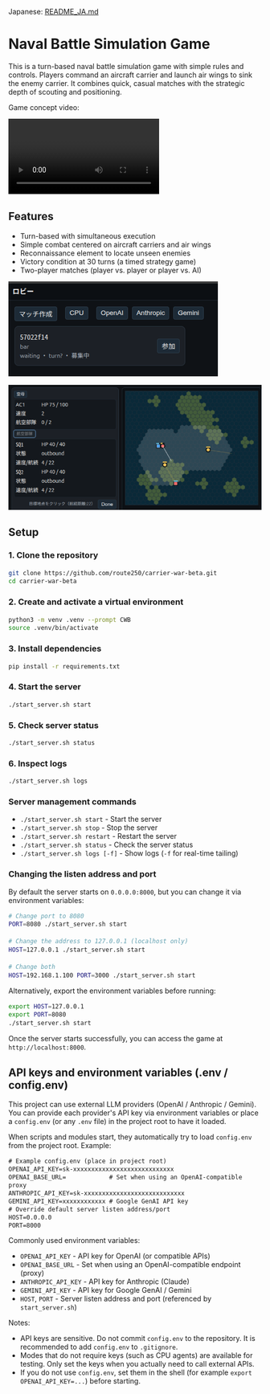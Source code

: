Japanese: [README_JA.md](README_JA.md)

# Naval Battle Simulation Game

This is a turn-based naval battle simulation game with simple rules and controls. Players command an aircraft carrier and launch air wings to sink the enemy carrier. It combines quick, casual matches with the strategic depth of scouting and positioning.

Game concept video:

<video src="docs/assets/carrier_war_move1.mp4"><video>

## Features
- Turn-based with simultaneous execution
- Simple combat centered on aircraft carriers and air wings
- Reconnaissance element to locate unseen enemies
- Victory condition at 30 turns (a timed strategy game)
- Two-player matches (player vs. player or player vs. AI)

![Gameplay screen](docs/assets/play_screen1.png)

![Gameplay screen](docs/assets/play_screen2.png)

## Setup

### 1. Clone the repository
```bash
git clone https://github.com/route250/carrier-war-beta.git
cd carrier-war-beta
```

### 2. Create and activate a virtual environment
```bash
python3 -m venv .venv --prompt CWB
source .venv/bin/activate
```

### 3. Install dependencies
```bash
pip install -r requirements.txt
```

### 4. Start the server
```bash
./start_server.sh start
```

### 5. Check server status
```bash
./start_server.sh status
```

### 6. Inspect logs
```bash
./start_server.sh logs
```

### Server management commands
- `./start_server.sh start` - Start the server
- `./start_server.sh stop` - Stop the server
- `./start_server.sh restart` - Restart the server
- `./start_server.sh status` - Check the server status
- `./start_server.sh logs [-f]` - Show logs (`-f` for real-time tailing)

### Changing the listen address and port

By default the server starts on `0.0.0.0:8000`, but you can change it via environment variables:

```bash
# Change port to 8080
PORT=8080 ./start_server.sh start

# Change the address to 127.0.0.1 (localhost only)
HOST=127.0.0.1 ./start_server.sh start

# Change both
HOST=192.168.1.100 PORT=3000 ./start_server.sh start
```

Alternatively, export the environment variables before running:

```bash
export HOST=127.0.0.1
export PORT=8080
./start_server.sh start
```

Once the server starts successfully, you can access the game at `http://localhost:8000`.

## API keys and environment variables (.env / config.env)

This project can use external LLM providers (OpenAI / Anthropic / Gemini). You can provide each provider's API key via environment variables or place a `config.env` (or any `.env` file) in the project root to have it loaded.

When scripts and modules start, they automatically try to load `config.env` from the project root. Example:

```text
# Example config.env (place in project root)
OPENAI_API_KEY=sk-xxxxxxxxxxxxxxxxxxxxxxxxxxxx
OPENAI_BASE_URL=            # Set when using an OpenAI-compatible proxy
ANTHROPIC_API_KEY=sk-xxxxxxxxxxxxxxxxxxxxxxxxxxxx
GEMINI_API_KEY=xxxxxxxxxxxx # Google GenAI API key
# Override default server listen address/port
HOST=0.0.0.0
PORT=8000
```

Commonly used environment variables:

- `OPENAI_API_KEY` - API key for OpenAI (or compatible APIs)
- `OPENAI_BASE_URL` - Set when using an OpenAI-compatible endpoint (proxy)
- `ANTHROPIC_API_KEY` - API key for Anthropic (Claude)
- `GEMINI_API_KEY` - API key for Google GenAI / Gemini
- `HOST`, `PORT` - Server listen address and port (referenced by `start_server.sh`)

Notes:

- API keys are sensitive. Do not commit `config.env` to the repository. It is recommended to add `config.env` to `.gitignore`.
- Modes that do not require keys (such as CPU agents) are available for testing. Only set the keys when you actually need to call external APIs.
- If you do not use `config.env`, set them in the shell (for example `export OPENAI_API_KEY=...`) before starting.
